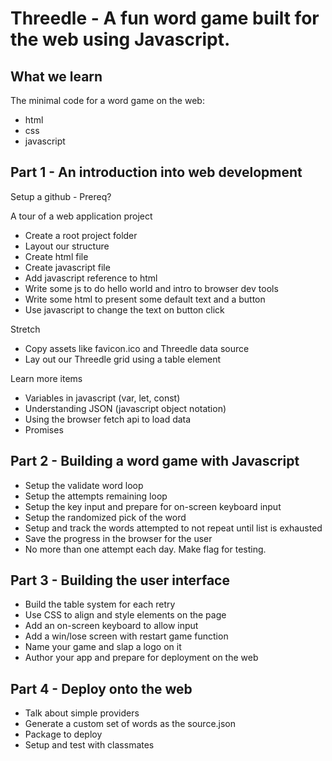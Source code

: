 # Threedle - A fun word game built for the web using Javascript.

## What we learn

The minimal code for a word game on the web:
- html
- css
- javascript

## Part 1 - An introduction into web development

Setup a github - Prereq?

A tour of a web application project
- Create a root project folder
- Layout our structure
- Create html file
- Create javascript file
- Add javascript reference to html
- Write some js to do hello world and intro to browser dev tools
- Write some html to present some default text and a button
- Use javascript to change the text on button click

Stretch
- Copy assets like favicon.ico and Threedle data source
- Lay out our Threedle grid using a table element

Learn more items
- Variables in javascript (var, let, const)
- Understanding JSON (javascript object notation)
- Using the browser fetch api to load data
- Promises

## Part 2 - Building a word game with Javascript

- Setup the validate word loop
- Setup the attempts remaining loop
- Setup the key input and prepare for on-screen keyboard input
- Setup the randomized pick of the word
- Setup and track the words attempted to not repeat until list is exhausted
- Save the progress in the browser for the user
- No more than one attempt each day. Make flag for testing.

## Part 3 - Building the user interface

- Build the table system for each retry
- Use CSS to align and style elements on the page
- Add an on-screen keyboard to allow input
- Add a win/lose screen with restart game function
- Name your game and slap a logo on it
- Author your app and prepare for deployment on the web

## Part 4 - Deploy onto the web

- Talk about simple providers
- Generate a custom set of words as the source.json
- Package to deploy
- Setup and test with classmates